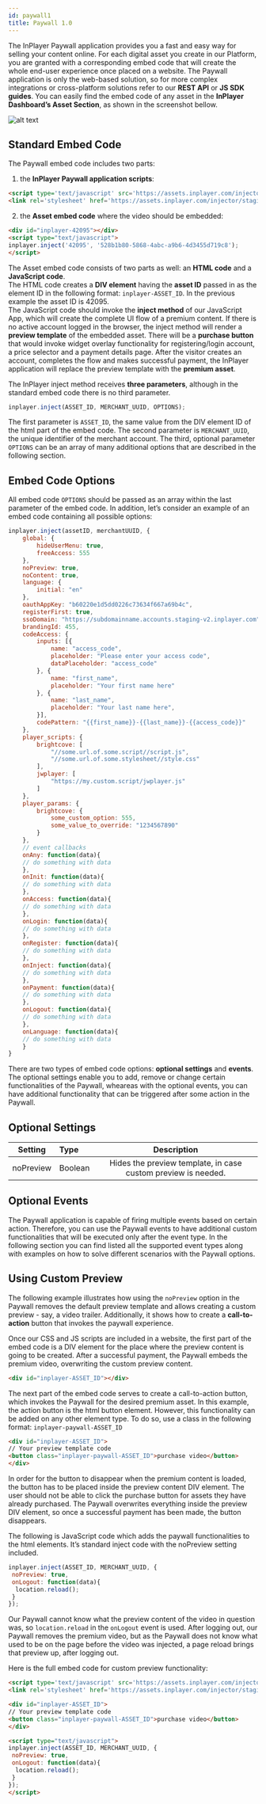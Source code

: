 ```yaml
---
id: paywall1
title: Paywall 1.0
---
```


The InPlayer Paywall application provides you a fast and easy way for selling your content online. For each digital asset you create in our Platform, you are granted with a corresponding embed code that will create the whole end-user experience once placed on a website. The Paywall application is only the web-based solution, so for more complex integrations or cross-platform solutions refer to our **REST API** or **JS SDK guides**. You can easily find the embed code of any asset in the **InPlayer Dashboard’s Asset Section**, as shown in the screenshot bellow.

![alt text](https://inplayer.com/wp-content/uploads/2018/07/embed_code.png "Logo Title Text 1")

## Standard Embed Code

The Paywall embed code includes two parts:

1. the **InPlayer Paywall application scripts**:

```html
<script type='text/javascript' src='https://assets.inplayer.com/injector/staging/injector.js'></script>
<link rel='stylesheet' href='https://assets.inplayer.com/injector/staging/css/app.min.css' type='text/css' media='all'>
```

2. the **Asset embed code** where the video should be embedded:

```html
<div id="inplayer-42095"></div>
<script type="text/javascript">
inplayer.inject('42095', '528b1b80-5868-4abc-a9b6-4d3455d719c8');
</script>
```

The Asset embed code consists of two parts as well: an **HTML code** and a **JavaScript code**.  
The HTML code creates a **DIV element** having the **asset ID** passed in as the element ID in the following format: `inplayer-ASSET_ID`. In the previous example the asset ID is 42095.  
The JavaScript code should invoke the **inject method** of our JavaScript App, which will create the complete UI flow of a premium content. If there is no active account logged in the browser, the inject method will render a **preview template** of the embedded asset. There will be a **purchase button** that would invoke widget overlay functionality for registering/login account, a price selector and a payment details page. After the visitor creates an account, completes the flow and makes successful payment, the InPlayer application will replace the preview template with the **premium asset**.

The InPlayer inject method receives **three parameters**, although in the standard embed code there is no third parameter.

```js
inplayer.inject(ASSET_ID, MERCHANT_UUID, OPTIONS);
```

The first parameter is `ASSET_ID`, the same value from the DIV element ID of the html part of the embed code. The second parameter is `MERCHANT_UUID`, the unique identifier of the merchant account. The third, optional parameter `OPTIONS` can be an array of many additional options that are described in the following section.

## Embed Code Options

All embed code `OPTIONS` should be passed as an array within the last parameter of the embed code. In addition, let’s consider an example of an embed code containing all possible options:

```js
inplayer.inject(assetID, merchantUUID, {
    global: {
        hideUserMenu: true, 
        freeAccess: 555 
    },
    noPreview: true, 
    noContent: true, 
    language: {
        initial: "en" 
    },
    oauthAppKey: "b60220e1d5dd0226c73634f667a69b4c", 
    registerFirst: true, 
    ssoDomain: "https://subdomainname.accounts.staging-v2.inplayer.com", 
    brandingId: 455, 
    codeAccess: { 
        inputs: [{ 
            name: "access_code", 
            placeholder: "Please enter your access code", 
            dataPlaceholder: "access_code" 
        }, {
            name: "first_name",
            placeholder: "Your first name here"
        }, {
            name: "last_name",
            placeholder: "Your last name here",
        }],
        codePattern: "{{first_name}}-{{last_name}}-{{access_code}}" 
    },
    player_scripts: { 
        brightcove: [
            "//some.url.of.some.script//script.js",
            "//some.url.of.some.stylesheet//style.css"
        ],
        jwplayer: [
            "https://my.custom.script/jwplayer.js"
        ]
    },
    player_params: { 
        brightcove: {
            some_custom_option: 555,
            some_value_to_override: "1234567890"
        }
    },
    // event callbacks
    onAny: function(data){
    // do something with data  
    },
    onInit: function(data){
    // do something with data
    },
    onAccess: function(data){
    // do something with data
    },
    onLogin: function(data){
    // do something with data
    },
    onRegister: function(data){
    // do something with data
    },
    onInject: function(data){
    // do something with data
    },
    onPayment: function(data){
    // do something with data
    },
    onLogout: function(data){
    // do something with data
    },
    onLanguage: function(data){ 
    // do something with data
    }
}
```

There are two types of embed code options: **optional settings** and **events**. The optional settings enable you to add, remove or change certain functionalities of the Paywall, wheareas with the optional events, you can have additional functionality that can be triggered after some action in the Paywall.

## Optional Settings

|Setting|Type|Description|
|---------|:------|:------------------------------------------------------------:|
|noPreview|Boolean|Hides the preview template, in case custom preview is needed. |

## Optional Events

The Paywall application is capable of firing multiple events based on certain action. Therefore, you can use the Paywall events to have additional custom functionalities that will be executed only after the event type. In the following section you can find listed all the supported event types along with examples on how to solve different scenarios with the Paywall options.

## Using Custom Preview

The following example illustrates how using the `noPreview` option in the Paywall removes the default preview template and allows creating a custom preview - say, a video trailer. Additionally, it shows how to create a **call-to-action** button that invokes the paywall experience.

Once our CSS and JS scripts are included in a website, the first part of the embed code is a DIV element for the place where the preview content is going to be created. After a successful payment, the Paywall embeds the premium video, overwriting the custom preview content.

```html
<div id="inplayer-ASSET_ID"></div>
```

The next part of the embed code serves to create a call-to-action button, which invokes the Paywall for the desired premium asset. In this example, the action button is the html button element. However, this functionality can be added on any other element type. To do so, use a class in the following format: `inplayer-paywall-ASSET_ID`

```html
<div id="inplayer-ASSET_ID">
// Your preview template code
<button class="inplayer-paywall-ASSET_ID">purchase video</button>
</div>
```

In order for the button to disappear when the premium content is loaded, the button has to be placed inside the preview content DIV element. The user should not be able to click the purchase button for assets they have already purchased. The Paywall overwrites everything inside the preview DIV element, so once a successful payment has been made, the button disappears.

The following is JavaScript code which adds the paywall functionalities to the html elements. It’s standard inject code with the noPreview setting included.

```js
inplayer.inject(ASSET_ID, MERCHANT_UUID, {
 noPreview: true, 
 onLogout: function(data){
  location.reload();
 }
});
```

Our Paywall cannot know what the preview content of the video in question was, so `location.reload` in the `onLogout` event is used. After logging out, our Paywall removes the premium video, but as the Paywall does not know what used to be on the page before the video was injected, a page reload brings that preview up, after logging out.

Here is the full embed code for custom preview functionality:

```html
<script type='text/javascript' src='https://assets.inplayer.com/injector/staging/injector.js'></script>
<link rel='stylesheet' href='https://assets.inplayer.com/injector/staging/css/app.min.css' type='text/css' media='all'>

<div id="inplayer-ASSET_ID">
// Your preview template code
<button class="inplayer-paywall-ASSET_ID">purchase video</button>
</div>

<script type="text/javascript">
inplayer.inject(ASSET_ID, MERCHANT_UUID, {
 noPreview: true, 
 onLogout: function(data){
  location.reload();
 }
});
</script>
```
